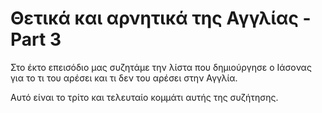 # Θετικά και αρνητικά της Αγγλίας - Part 3

Στο έκτο επεισόδιο μας συζητάμε την λίστα που δημιούργησε ο Ιάσoνας για το τι του αρέσει και τι δεν του αρέσει στην Αγγλία.

Αυτό είναι το τρίτο και τελευταίο κομμάτι αυτής της συζήτησης.
